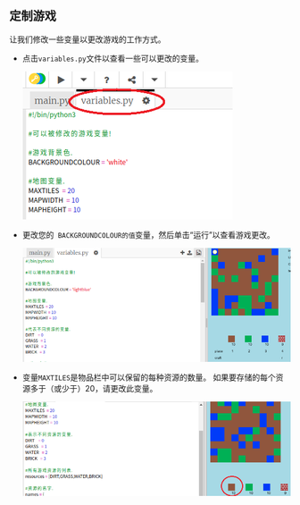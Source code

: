 ## 定制游戏

让我们修改一些变量以更改游戏的工作方式。

+ 点击` variables.py `文件以查看一些可以更改的变量。
    
    ![screenshot](images/craft-variables.png)

+ 更改您的` BACKGROUNDCOLOUR的值`变量，然后单击“运行”以查看游戏更改。
    
    ![screenshot](images/craft-background.png)

+ 变量` MAXTILES `是物品栏中可以保留的每种资源的数量。 如果要存储的每个资源多于（或少于）20，请更改此变量。
    
    ![screenshot](images/craft-maxtiles.png)